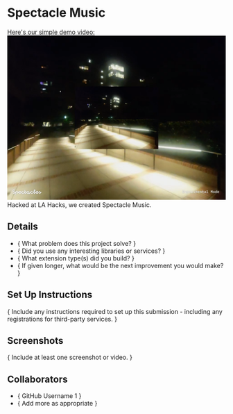 # Spectacle Music
[Here's our simple demo video:](https://www.youtube.com/watch?v=sDJ26lrEffc)
![spectacles](scrnsht.png)
Hacked at LA Hacks, we created Spectacle Music. 

## Details

- { What problem does this project solve? }
- { Did you use any interesting libraries or services? }
- { What extension type(s) did you build? }
- { If given longer, what would be the next improvement you would make? }

## Set Up Instructions

{ Include any instructions required to set up this submission - including any registrations for third-party services. }

## Screenshots

{ Include at least one screenshot or video. }

## Collaborators

- { GitHub Username 1 }
- { Add more as appropriate }
